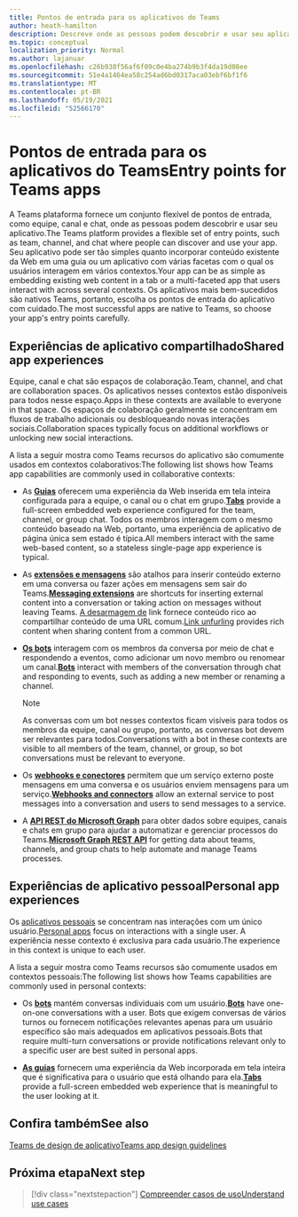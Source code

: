 ```yaml
---
title: Pontos de entrada para os aplicativos do Teams
author: heath-hamilton
description: Descreve onde as pessoas podem descobrir e usar seu aplicativo no Teams.
ms.topic: conceptual
localization_priority: Normal
ms.author: lajanuar
ms.openlocfilehash: c26b938f56af6f09c0e4ba274b9b3f4da19d08ee
ms.sourcegitcommit: 51e4a1464ea58c254ad6bd0317aca03ebf6bf1f6
ms.translationtype: MT
ms.contentlocale: pt-BR
ms.lasthandoff: 05/19/2021
ms.locfileid: "52566170"
---
```

# <a name="entry-points-for-teams-apps"></a><span data-ttu-id="7cbff-103">Pontos de entrada para os aplicativos do Teams</span><span class="sxs-lookup"><span data-stu-id="7cbff-103">Entry points for Teams apps</span></span>

<span data-ttu-id="7cbff-104">A Teams plataforma fornece um conjunto flexível de pontos de entrada, como equipe, canal e chat, onde as pessoas podem descobrir e usar seu aplicativo.</span><span class="sxs-lookup"><span data-stu-id="7cbff-104">The Teams platform provides a flexible set of entry points, such as team, channel, and chat where people can discover and use your app.</span></span> <span data-ttu-id="7cbff-105">Seu aplicativo pode ser tão simples quanto incorporar conteúdo existente da Web em uma guia ou um aplicativo com várias facetas com o qual os usuários interagem em vários contextos.</span><span class="sxs-lookup"><span data-stu-id="7cbff-105">Your app can be as simple as embedding existing web content in a tab or a multi-faceted app that users interact with across several contexts.</span></span>
<span data-ttu-id="7cbff-106">Os aplicativos mais bem-sucedidos são nativos Teams, portanto, escolha os pontos de entrada do aplicativo com cuidado.</span><span class="sxs-lookup"><span data-stu-id="7cbff-106">The most successful apps are native to Teams, so choose your app's entry points carefully.</span></span>

## <a name="shared-app-experiences"></a><span data-ttu-id="7cbff-107">Experiências de aplicativo compartilhado</span><span class="sxs-lookup"><span data-stu-id="7cbff-107">Shared app experiences</span></span>

<span data-ttu-id="7cbff-108">Equipe, canal e chat são espaços de colaboração.</span><span class="sxs-lookup"><span data-stu-id="7cbff-108">Team, channel, and chat are collaboration spaces.</span></span> <span data-ttu-id="7cbff-109">Os aplicativos nesses contextos estão disponíveis para todos nesse espaço.</span><span class="sxs-lookup"><span data-stu-id="7cbff-109">Apps in these contexts are available to everyone in that space.</span></span> <span data-ttu-id="7cbff-110">Os espaços de colaboração geralmente se concentram em fluxos de trabalho adicionais ou desbloqueando novas interações sociais.</span><span class="sxs-lookup"><span data-stu-id="7cbff-110">Collaboration spaces typically focus on additional workflows or unlocking new social interactions.</span></span>

<span data-ttu-id="7cbff-111">A lista a seguir mostra como Teams recursos do aplicativo são comumente usados em contextos colaborativos:</span><span class="sxs-lookup"><span data-stu-id="7cbff-111">The following list shows how Teams app capabilities are commonly used in collaborative contexts:</span></span>

* <span data-ttu-id="7cbff-112">As [**Guias**](~/tabs/what-are-tabs.md) oferecem uma experiência da Web inserida em tela inteira configurada para a equipe, o canal ou o chat em grupo.</span><span class="sxs-lookup"><span data-stu-id="7cbff-112">[**Tabs**](~/tabs/what-are-tabs.md) provide a full-screen embedded web experience configured for the team, channel, or group chat.</span></span> <span data-ttu-id="7cbff-113">Todos os membros interagem com o mesmo conteúdo baseado na Web, portanto, uma experiência de aplicativo de página única sem estado é típica.</span><span class="sxs-lookup"><span data-stu-id="7cbff-113">All members interact with the same web-based content, so a stateless single-page app experience is typical.</span></span>

* <span data-ttu-id="7cbff-114">As [**extensões e mensagens**](~/messaging-extensions/what-are-messaging-extensions.md) são atalhos para inserir conteúdo externo em uma conversa ou fazer ações em mensagens sem sair do Teams.</span><span class="sxs-lookup"><span data-stu-id="7cbff-114">[**Messaging extensions**](~/messaging-extensions/what-are-messaging-extensions.md) are shortcuts for inserting external content into a conversation or taking action on messages without leaving Teams.</span></span> <span data-ttu-id="7cbff-115">[A desarmagem de](~/messaging-extensions/how-to/link-unfurling.md) link fornece conteúdo rico ao compartilhar conteúdo de uma URL comum.</span><span class="sxs-lookup"><span data-stu-id="7cbff-115">[Link unfurling](~/messaging-extensions/how-to/link-unfurling.md) provides rich content when sharing content from a common URL.</span></span>

* <span data-ttu-id="7cbff-116">[**Os bots**](~/bots/what-are-bots.md) interagem com os membros da conversa por meio de chat e respondendo a eventos, como adicionar um novo membro ou renomear um canal.</span><span class="sxs-lookup"><span data-stu-id="7cbff-116">[**Bots**](~/bots/what-are-bots.md) interact with members of the conversation through chat and responding to events, such as adding a new member or renaming a channel.</span></span> 
   > [!NOTE]
   > <span data-ttu-id="7cbff-117">As conversas com um bot nesses contextos ficam visíveis para todos os membros da equipe, canal ou grupo, portanto, as conversas bot devem ser relevantes para todos.</span><span class="sxs-lookup"><span data-stu-id="7cbff-117">Conversations with a bot in these contexts are visible to all members of the team, channel, or group, so bot conversations must be relevant to everyone.</span></span>

* <span data-ttu-id="7cbff-118">Os [**webhooks e conectores**](~/webhooks-and-connectors/what-are-webhooks-and-connectors.md) permitem que um serviço externo poste mensagens em uma conversa e os usuários enviem mensagens para um serviço.</span><span class="sxs-lookup"><span data-stu-id="7cbff-118">[**Webhooks and connectors**](~/webhooks-and-connectors/what-are-webhooks-and-connectors.md) allow an external service to post messages into a conversation and users to send messages to a service.</span></span>

* <span data-ttu-id="7cbff-119">A [**API REST do Microsoft Graph**](/graph/teams-concept-overview) para obter dados sobre equipes, canais e chats em grupo para ajudar a automatizar e gerenciar processos do Teams.</span><span class="sxs-lookup"><span data-stu-id="7cbff-119">[**Microsoft Graph REST API**](/graph/teams-concept-overview) for getting data about teams, channels, and group chats to help automate and manage Teams processes.</span></span>

## <a name="personal-app-experiences"></a><span data-ttu-id="7cbff-120">Experiências de aplicativo pessoal</span><span class="sxs-lookup"><span data-stu-id="7cbff-120">Personal app experiences</span></span>

<span data-ttu-id="7cbff-121">Os [aplicativos pessoais](../concepts/design/personal-apps.md) se concentram nas interações com um único usuário.</span><span class="sxs-lookup"><span data-stu-id="7cbff-121">[Personal apps](../concepts/design/personal-apps.md) focus on interactions with a single user.</span></span> <span data-ttu-id="7cbff-122">A experiência nesse contexto é exclusiva para cada usuário.</span><span class="sxs-lookup"><span data-stu-id="7cbff-122">The experience in this context is unique to each user.</span></span>

<span data-ttu-id="7cbff-123">A lista a seguir mostra como Teams recursos são comumente usados em contextos pessoais:</span><span class="sxs-lookup"><span data-stu-id="7cbff-123">The following list shows how Teams capabilities are commonly used in personal contexts:</span></span>

* <span data-ttu-id="7cbff-124">Os [**bots**](~/bots/what-are-bots.md) mantém conversas individuais com um usuário.</span><span class="sxs-lookup"><span data-stu-id="7cbff-124">[**Bots**](~/bots/what-are-bots.md) have one-on-one conversations with a user.</span></span> <span data-ttu-id="7cbff-125">Bots que exigem conversas de vários turnos ou fornecem notificações relevantes apenas para um usuário específico são mais adequados em aplicativos pessoais.</span><span class="sxs-lookup"><span data-stu-id="7cbff-125">Bots that require multi-turn conversations or provide notifications relevant only to a specific user are best suited in personal apps.</span></span>

* <span data-ttu-id="7cbff-126">[**As guias**](~/tabs/what-are-tabs.md) fornecem uma experiência da Web incorporada em tela inteira que é significativa para o usuário que está olhando para ela.</span><span class="sxs-lookup"><span data-stu-id="7cbff-126">[**Tabs**](~/tabs/what-are-tabs.md) provide a full-screen embedded web experience that is meaningful to the user looking at it.</span></span>

## <a name="see-also"></a><span data-ttu-id="7cbff-127">Confira também</span><span class="sxs-lookup"><span data-stu-id="7cbff-127">See also</span></span>

[<span data-ttu-id="7cbff-128">Teams de design de aplicativo</span><span class="sxs-lookup"><span data-stu-id="7cbff-128">Teams app design guidelines</span></span>](../concepts/design/design-teams-app-overview.md)

## <a name="next-step"></a><span data-ttu-id="7cbff-129">Próxima etapa</span><span class="sxs-lookup"><span data-stu-id="7cbff-129">Next step</span></span>

> [!div class="nextstepaction"]
> [<span data-ttu-id="7cbff-130">Compreender casos de uso</span><span class="sxs-lookup"><span data-stu-id="7cbff-130">Understand use cases</span></span>](../concepts/design/understand-use-cases.md)
